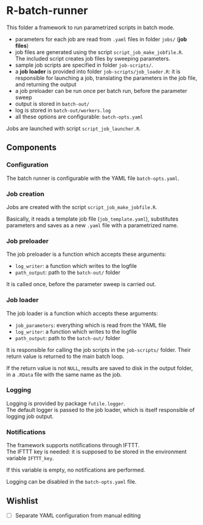 # R-batch-runner

<!-- badges: start -->
<!-- badges: end -->

This folder a framework to run parametrized scripts in batch mode.

- parameters for each job are read from `.yaml` files in folder `jobs/` (**job files**)
- job files are generated using the script `script_job_make_jobfile.R`.    
  The included script creates job files by sweeping parameters.
- sample job scripts are specified in folder `job-scripts/`.
- a **job loader** is provided into folder `job-scripts/job_loader.R`: it is responsible for launching a job, translating the parameters in the job file, and returning the output
- a job preloader can be run once per batch run, before the parameter sweep
- output is stored in `batch-out/`
- log is stored in `batch-out/workers.log`
- all these options are configurable: `batch-opts.yaml`

Jobs are launched with script `script_job_launcher.R`.

## Components

### Configuration

The batch runner is configurable with the YAML file `batch-opts.yaml`.

### Job creation

Jobs are created with the script `script_job_make_jobfile.R`.    

Basically, it reads a template job file (`job_template.yaml`), substitutes parameters and saves as a new `.yaml` file with a parametrized name.

### Job preloader

The job preloader is a function which accepts these arguments:

- `log_writer`: a function which writes to the logfile
- `path_output`: path to the `batch-out/` folder

It is called once, before the parameter sweep is carried out.

### Job loader

The job loader is a function which accepts these arguments:

- `job_parameters`: everything which is read from the YAML file
- `log_writer`: a function which writes to the logfile
- `path_output`: path to the `batch-out/` folder

It is responsible for calling the job scripts in the `job-scripts/` folder.
Their return value is returned to the main batch loop.

If the return value is not `NULL`, results are saved to disk in the output folder, in a `.RData` file with the same name as the job.


### Logging

Logging is provided by package `futile.logger`.   
The default logger is passed to the job loader, which is itself responsible of logging job output.

### Notifications

The framework supports notifications through IFTTT.    
The IFTTT key is needed: it is supposed to be stored in the environment variable `IFTTT_key`.

If this variable is empty, no notifications are performed.

Logging can be disabled in the `batch-opts.yaml` file.

## Wishlist

- [ ] Separate YAML configuration from manual editing